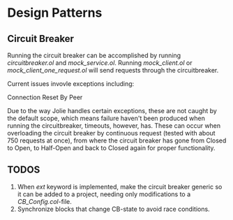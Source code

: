 # Design Patterns

## Circuit Breaker

Running the circuit breaker can be accomplished by running *circuitbreaker.ol* and *mock_service.ol*. Running *mock_client.ol* or *mock_client_one_request.ol* will send requests through the circuitbreaker.

Current issues invovle exceptions including:

Connection Reset By Peer

Due to the way Jolie handles certain exceptions, these are not caught by the default scope, which means failure haven't been produced when running the circuitbreaker, timeouts, however, has. These can occur when overloading the circuit breaker by continuous request (tested with about 750 requests at once), from where the circuit breaker has gone from Closed to Open, to Half-Open and back to Closed again for proper functionality.

## TODOS

1. When _ext_ keyword is implemented, make the circuit breaker generic so it can be added to a project, needing only modifications to a *CB_Config.col*-file.
2. Synchronize blocks that change CB-state to avoid race conditions.
